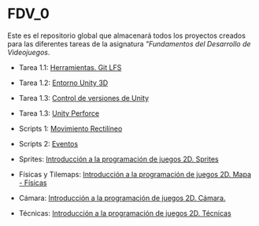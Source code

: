# FDV_0

Este es el repositorio global que almacenará todos los proyectos creados para las diferentes tareas de la asignatura _"Fundamentos del Desarrollo de Videojuegos_.

* Tarea 1.1: [Herramientas. Git LFS](https://github.com/AlejandroDVDSM/FDV_1.1)

* Tarea 1.2: [Entorno Unity 3D](https://github.com/AlejandroDVDSM/FDV_1.2)

* Tarea 1.3: [Control de versiones de Unity](https://github.com/AlejandroDVDSM/FDV_1.3)

* Tarea 1.3: [Unity Perforce](https://github.com/AlejandroDVDSM/FDV_1.3_Perforce)

* Scripts 1: [Movimiento Rectilíneo](https://github.com/AlejandroDVDSM/FDV_Scripts1)

* Scripts 2: [Eventos](https://github.com/AlejandroDVDSM/FDV_Scripts_Events/)

* Sprites: [Introducción a la programación de juegos 2D. Sprites](https://github.com/AlejandroDVDSM/FDV_Sprites)
  
* Físicas y Tilemaps: [Introducción a la programación de juegos 2D. Mapa - Físicas](https://github.com/AlejandroDVDSM/FDV_Physics_Tilemaps)
  
* Cámara: [Introducción a la programación de juegos 2D. Cámara.](https://github.com/AlejandroDVDSM/FDV_Camera)

* Técnicas: [Introducción a la programación de juegos 2D. Técnicas](https://github.com/AlejandroDVDSM/FDV_Techniques)
